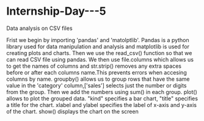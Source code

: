 # Internship-Day---5
Data analysis on CSV files


Frist we begin by importing 'pandas' and 'matolptlib'. Pandas is a python library used for data manipulation and analysis and matplotlib is used for creating plots and charts.
Then we use the read_csv() function so that we can read CSV file using pandas.
We then use file.columns which allows us to get the names of columns and str.strip() removes any extra spaces before or after each columns name.This prevents errors when accesing columns by name.
groupby() allows us to group rows that have the same value in the 'category' column,['sales'] selects just the number or digits from the group.
Then we add the numbers using sum() in each group.
plot() allows to plot the grouped data. "kind" specifies a bar chart, "title" specifies a title for the chart.
xlabel and ylabel  specifies the label of x-axis and y-axis of the chart.
show() displays the chart on the screen
